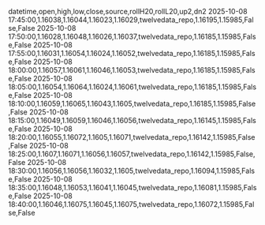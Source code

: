 datetime,open,high,low,close,source,rollH20,rollL20,up2,dn2
2025-10-08 17:45:00,1.16038,1.16044,1.16023,1.16029,twelvedata_repo,1.16195,1.15985,False,False
2025-10-08 17:50:00,1.16028,1.16048,1.16026,1.16037,twelvedata_repo,1.16185,1.15985,False,False
2025-10-08 17:55:00,1.16031,1.16054,1.16024,1.16052,twelvedata_repo,1.16185,1.15985,False,False
2025-10-08 18:00:00,1.16057,1.16061,1.16046,1.16053,twelvedata_repo,1.16185,1.15985,False,False
2025-10-08 18:05:00,1.16054,1.16064,1.16024,1.16061,twelvedata_repo,1.16185,1.15985,False,False
2025-10-08 18:10:00,1.16059,1.16065,1.16043,1.1605,twelvedata_repo,1.16185,1.15985,False,False
2025-10-08 18:15:00,1.16049,1.16059,1.16046,1.16056,twelvedata_repo,1.16145,1.15985,False,False
2025-10-08 18:20:00,1.16055,1.16072,1.1605,1.16071,twelvedata_repo,1.16142,1.15985,False,False
2025-10-08 18:25:00,1.1607,1.16071,1.16056,1.16057,twelvedata_repo,1.16142,1.15985,False,False
2025-10-08 18:30:00,1.16056,1.16056,1.16032,1.1605,twelvedata_repo,1.16094,1.15985,False,False
2025-10-08 18:35:00,1.16048,1.16053,1.16041,1.16045,twelvedata_repo,1.16081,1.15985,False,False
2025-10-08 18:40:00,1.16046,1.16075,1.16045,1.16075,twelvedata_repo,1.16072,1.15985,False,False
